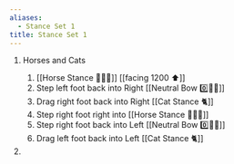 ```yaml
---
aliases:
  - Stance Set 1
title: Stance Set 1
---
```


1.  Horses and Cats

    1. [[Horse Stance 🏇🧍‍♂️]] [[facing 1200 ⬆️]]
    1. Step left foot back into Right [[Neutral Bow 0️⃣🧍‍♂️]]
    1. Drag right foot back into Right [[Cat Stance 🐈]]
    1. Step right foot right into [[Horse Stance 🏇🧍‍♂️]]
    1. Step right foot back into Left [[Neutral Bow 0️⃣🧍‍♂️]]
    1. Drag left foot back into Left [[Cat Stance 🐈]]

1.
